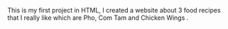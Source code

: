 This is my first project in HTML, I created a website about 3 food recipes that I really like which are Pho, Com Tam and Chicken Wings . 
